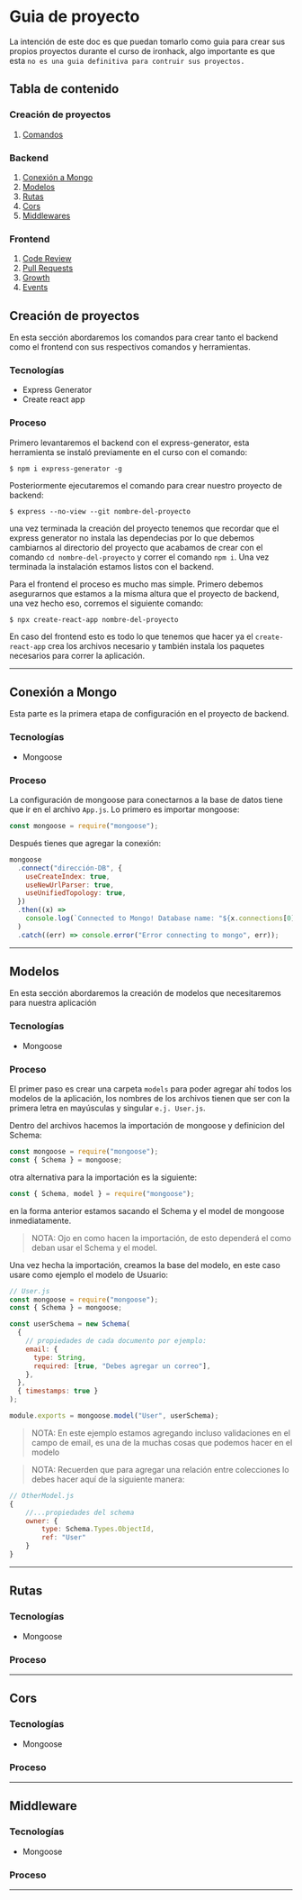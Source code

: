 # Guia de proyecto

La intención de este doc es que puedan tomarlo como guia para crear sus propios proyectos durante el curso de ironhack, algo importante es que esta `no es una guia definitiva para contruir sus proyectos.`

## Tabla de contenido

### Creación de proyectos

1. [Comandos](#creación-de-proyectos)

### Backend

1. [Conexión a Mongo](#conexión-a-mongo)
1. [Modelos](#modelos)
1. [Rutas](#rutas)
1. [Cors](#cors)
1. [Middlewares](#middlewares)

### Frontend

1. [Code Review]()
1. [Pull Requests]()
1. [Growth]()
1. [Events]()

## Creación de proyectos

En esta sección abordaremos los comandos para crear tanto el backend como el frontend con sus respectivos comandos y herramientas.

### Tecnologías

- Express Generator
- Create react app

### Proceso

Primero levantaremos el backend con el express-generator, esta herramienta se instaló previamente en el curso con el comando:

```shell
$ npm i express-generator -g
```

Posteriormente ejecutaremos el comando para crear nuestro proyecto de backend:

```shell
$ express --no-view --git nombre-del-proyecto
```

una vez terminada la creación del proyecto tenemos que recordar que el express generator no instala las dependecias por lo que debemos cambiarnos al directorio del proyecto que acabamos de crear con el comando `cd nombre-del-proyecto` y correr el comando `npm i`.
Una vez terminada la instalación estamos listos con el backend.

Para el frontend el proceso es mucho mas simple.
Primero debemos asegurarnos que estamos a la misma altura que el proyecto de backend, una vez hecho eso, corremos el siguiente comando:

```shell
$ npx create-react-app nombre-del-proyecto
```

En caso del frontend esto es todo lo que tenemos que hacer ya el `create-react-app` crea los archivos necesario y también instala los paquetes necesarios para correr la aplicación.

---

## Conexión a Mongo

Esta parte es la primera etapa de configuración en el proyecto de backend.

### Tecnologías

- Mongoose

### Proceso

La configuración de mongoose para conectarnos a la base de datos tiene que ir en el archivo `App.js`.
Lo primero es importar mongoose:

```javascript
const mongoose = require("mongoose");
```

Después tienes que agregar la conexión:

```javascript
mongoose
  .connect("dirección-DB", {
    useCreateIndex: true,
    useNewUrlParser: true,
    useUnifiedTopology: true,
  })
  .then((x) =>
    console.log(`Connected to Mongo! Database name: "${x.connections[0].name}"`)
  )
  .catch((err) => console.error("Error connecting to mongo", err));
```

---

## Modelos

En esta sección abordaremos la creación de modelos que necesitaremos para nuestra aplicación

### Tecnologías

- Mongoose

### Proceso

El primer paso es crear una carpeta `models` para poder agregar ahí todos los modelos de la aplicación, los nombres de los archivos tienen que ser con la primera letra en mayúsculas y singular `e.j. User.js`.

Dentro del archivos hacemos la importación de mongoose y definicion del Schema:

```javascript
const mongoose = require("mongoose");
const { Schema } = mongoose;
```

otra alternativa para la importación es la siguiente:

```javascript
const { Schema, model } = require("mongoose");
```

en la forma anterior estamos sacando el Schema y el model de mongoose inmediatamente.

> NOTA: Ojo en como hacen la importación, de esto dependerá el como deban usar el Schema y el model.

Una vez hecha la importación, creamos la base del modelo, en este caso usare como ejemplo el modelo de Usuario:

```javascript
// User.js
const mongoose = require("mongoose");
const { Schema } = mongoose;

const userSchema = new Schema(
  {
    // propiedades de cada documento por ejemplo:
    email: {
      type: String,
      required: [true, "Debes agregar un correo"],
    },
  },
  { timestamps: true }
);

module.exports = mongoose.model("User", userSchema);
```

> NOTA: En este ejemplo estamos agregando incluso validaciones en el campo de email, es una de la muchas cosas que podemos hacer en el modelo

> NOTA: Recuerden que para agregar una relación entre colecciones lo debes hacer aquí de la siguiente manera:

```javascript
// OtherModel.js
{
    //...propiedades del schema
    owner: {
        type: Schema.Types.ObjectId,
        ref: "User"
    }
}
```

---

## Rutas

### Tecnologías

- Mongoose

### Proceso

---

## Cors

### Tecnologías

- Mongoose

### Proceso

---

## Middleware

### Tecnologías

- Mongoose

### Proceso

---
